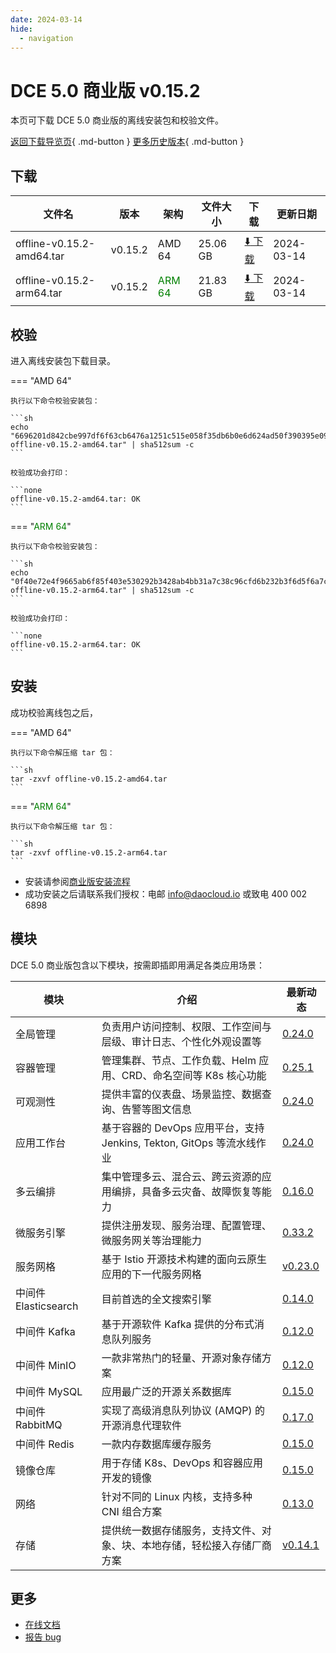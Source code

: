 ```yaml
---
date: 2024-03-14
hide:
  - navigation
---
```


# DCE 5.0 商业版 v0.15.2

本页可下载 DCE 5.0 商业版的离线安装包和校验文件。

[返回下载导览页](../index.md#_2){ .md-button } [更多历史版本](./dce5-installer-history.md){ .md-button }

## 下载

| 文件名 | 版本 | 架构 | 文件大小 | 下载 | 更新日期 |
| ----- | --- | ---- | ------ | --- | -------- |
| offline-v0.15.2-amd64.tar | v0.15.2 | AMD 64 | 25.06 GB | [:arrow_down: 下载](https://qiniu-download-public.daocloud.io/DaoCloud_Enterprise/dce5/offline-v0.15.2-amd64.tar) | 2024-03-14 |
| offline-v0.15.2-arm64.tar | v0.15.2 | <font color="green">ARM 64</font> | 21.83 GB | [:arrow_down: 下载](https://qiniu-download-public.daocloud.io/DaoCloud_Enterprise/dce5/offline-v0.15.2-arm64.tar) | 2024-03-14 |

## 校验

进入离线安装包下载目录。

=== "AMD 64"

    执行以下命令校验安装包：

    ```sh
    echo "6696201d842cbe997df6f63cb6476a1251c515e058f35db6b0e6d624ad50f390395e0916b333cc73d89312a604805bfab0268a045217efbf776a8af4b58e9db3  offline-v0.15.2-amd64.tar" | sha512sum -c
    ```

    校验成功会打印：

    ```none
    offline-v0.15.2-amd64.tar: OK
    ```

=== "<font color="green">ARM 64</font>"

    执行以下命令校验安装包：

    ```sh
    echo "0f40e72e4f9665ab6f85f403e530292b3428ab4bb31a7c38c96cfd6b232b3f6d5f6a7c324ca6232c195d3998283dcdaada24d30248508a2721aa69f763199714  offline-v0.15.2-arm64.tar" | sha512sum -c
    ```

    校验成功会打印：

    ```none
    offline-v0.15.2-arm64.tar: OK
    ```

## 安装

成功校验离线包之后，

=== "AMD 64"

    执行以下命令解压缩 tar 包：

    ```sh
    tar -zxvf offline-v0.15.2-amd64.tar
    ```

=== "<font color="green">ARM 64</font>"

    执行以下命令解压缩 tar 包：

    ```sh
    tar -zxvf offline-v0.15.2-arm64.tar
    ```

- 安装请参阅[商业版安装流程](../../install/commercial/start-install.md)
- 成功安装之后请联系我们授权：电邮 info@daocloud.io 或致电 400 002 6898

## 模块

DCE 5.0 商业版包含以下模块，按需即插即用满足各类应用场景：

| 模块                 | 介绍                                                                     | 最新动态                                                      |
| -------------------- | ------------------------------------------------------------------------ | ------------------------------------------------------------- |
| 全局管理             | 负责用户访问控制、权限、工作空间与层级、审计日志、个性化外观设置等             | [0.24.0](../../ghippo/intro/release-notes.md#0240)    |
| 容器管理             | 管理集群、节点、工作负载、Helm 应用、CRD、命名空间等 K8s 核心功能        | [0.25.1](../../kpanda/intro/release-notes.md#0251)    |
| 可观测性             | 提供丰富的仪表盘、场景监控、数据查询、告警等图文信息                     | [0.24.0](../../insight/intro/releasenote.md#0240)     |
| 应用工作台           | 基于容器的 DevOps 应用平台，支持 Jenkins, Tekton, GitOps 等流水线作业    | [0.24.0](../../amamba/intro/release-notes.md#0240)      |
| 多云编排             | 集中管理多云、混合云、跨云资源的应用编排，具备多云灾备、故障恢复等能力   | [0.16.0](../../kairship/intro/release-notes.md#0160)         |
| 微服务引擎           | 提供注册发现、服务治理、配置管理、微服务网关等治理能力                   | [0.33.2](../../skoala/intro/release-notes.md#0332)             |
| 服务网格             | 基于 Istio 开源技术构建的面向云原生应用的下一代服务网格                  | [v0.23.0](../../mspider/intro/release-notes.md#v0230)          |
| 中间件 Elasticsearch | 目前首选的全文搜索引擎                                                   | [0.14.0](../../middleware/elasticsearch/release-notes.md#0140) |
| 中间件 Kafka         | 基于开源软件 Kafka 提供的分布式消息队列服务                              | [0.12.0](../../middleware/kafka/release-notes.md#0120)          |
| 中间件 MinIO         | 一款非常热门的轻量、开源对象存储方案                                     | [0.12.0](../../middleware/minio/release-notes.md#0120)          |
| 中间件 MySQL         | 应用最广泛的开源关系数据库                                               | [0.15.0](../../middleware/mysql/release-notes.md#0150)           |
| 中间件 RabbitMQ      | 实现了高级消息队列协议 (AMQP) 的开源消息代理软件                         | [0.17.0](../../middleware/rabbitmq/release-notes.md#0170)        |
| 中间件 Redis         | 一款内存数据库缓存服务                                                   | [0.15.0](../../middleware/redis/release-notes.md#0150)           |
| 镜像仓库             | 用于存储 K8s、DevOps 和容器应用开发的镜像                                | [0.15.0](../../dce/dce-rn/20230630.md)                            |
| 网络                 | 针对不同的 Linux 内核，支持多种 CNI 组合方案                             | [0.13.0](../../dce/dce-rn/20230630.md)                            |
| 存储                 | 提供统一数据存储服务，支持文件、对象、块、本地存储，轻松接入存储厂商方案 | [v0.14.1](../../dce/dce-rn/20230630.md)                            |

## 更多

- [在线文档](../../dce/index.md)
- [报告 bug](https://github.com/DaoCloud/DaoCloud-docs/issues)
